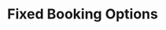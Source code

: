 ---
  id: "1829"
  fieldLayoutId: "89"
  uid: "22970ad7-b8b0-4c28-ad8c-adeb8921c877"
  enabled: "1"
  archived: "0"
  dateCreated: "2018-04-16 18:52:31"
  dateUpdated: "2019-01-28 02:47:24"
  siteSettingsId: "1829"
  slug: "fixed-booking-options"
  siteId: "1"
  uri: "patterns/web/entry/fixed-booking-options"
  enabledForSite: "1"
  sectionId: "2"
  typeId: "2"
  authorId: "1"
  postdateCreated: "2018-04-16 18:52:00"
  expirydateCreated: null
  contentId: "1829"
  title: "Fixed Booking Options"
  field_allColorsComputed: null
  field_allColorsComputedIllustration: null
  field_allColorsComputedThumbnail: null
  field_appDescription: null
  field_appDescriptionSentiment: null
  field_audio: "0"
  field_authorFaq: null
  field_bgThumbPosition: "right bottom"
  field_body: null
  field_captureSize: null
  field_categoriesRaw: "keeping context,\nreducing cognitive load"
  field_categoryInPlainText: null
  field_coldThumbTransform: null
  field_colorPalette: null
  field_contributorName: null
  field_contributorUrl: null
  field_coverColor: null
  field_dominantColor: null
  field_externalContributor: "0"
  field_fetchWebsiteData: null
  field_fullName: null
  field_gfycatSource: "IcyOblongAcornweevil"
  field_gif: "1"
  field_gumletUrl: null
  field_gumletUrlNoPreParse: null
  field_howHelps: "<p><strong>Keeping Context and Reducing Cognitive Load.</strong></p>\n<p>Although it could be argued that this solution is mainly beneficial for Airbnb (since it likely helps with conversions), it also helps the customer to accomplish their primary job-to-be-done on this page.</p>\n<p>This solution helps the user to keep price and booking dates in context regardless of their position on the page. This behavior allows users to understand the listing better as they scroll through it.<br />Additionally, this solution reduces the cognitive load associated with scrolling back and forth to reference previously seen information.</p>"
  field_howWorks: "<p>Airbnb listings feature a comprehensive amount of information about each location. This information includes an overview of the location, description, specific data about the host and reviews by past guests.</p>\n<p>Since all this information is quite long, users have to scroll several page folds to review it.<br />To avoid the constant scroll jumping, Airbnb fixes the container with the booking form, so it's always available to the users at any scroll position of the listing.<br />Users don't need to go back to a specific position of the page to finalize their booking.</p>"
  field_iconColors: null
  field_iconComputedColors: null
  field_illustrationSource: null
  field_imagePathRaw: ""
  field_imageTextOcr: null
  field_depthArticleBody: null
  field_lpSentimentScore: null
  field_lpUrl: null
  field_mediaEmbed: null
  field_mobileId: null
  field_mobileShotSrc: null
  field_newsObject: null
  field_pageFetchJsonString: null
  field_patternSrc: "Airbnb"
  field_platformRaw: "Web"
  field_qualityDescription: null
  field_rawResponse: null
  field_readingDuration: null
  field_readingDurationSeconds: null
  field_readingEaseLevel: null
  field_readingEaseScore: null
  field_references: null
  field_screenshotColors: null
  field_screenshotComputedColors: null
  field_sourceFromArchive: null
  field_strategyDescription: null
  field_thumbColors: null
  field_thumbVideoUrl: null
  field_webDescription: null
  field_webTitle: null
  field_what: "<p>This is a solution found in the Airbnb web app. When a user scrolls through an Airbnb listing, the booking options stays fixed so they are always available for the customer to complete the booking at any moment.</p>"
  root: null
  lft: null
  rgt: null
  level: null
  structureId: null
  layout: layouts/post.njk
---